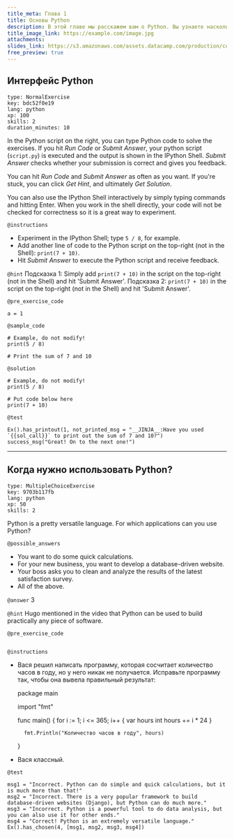 ```yaml
---
title_meta: Глава 1
title: Основы Python
description: В этой главе мы расскажем вам о Python. Вы узнаете насколько он клевый.
title_image_link: https://example.com/image.jpg
attachments:
slides_link: https://s3.amazonaws.com/assets.datacamp.com/production/course_735/slides/chapter1.pdf
free_preview: true
---
```



## Интерфейс Python

```lesson
type: NormalExercise
key: bdc52f0e19
lang: python
xp: 100
skills: 2
duration_minutes: 10
```

In the Python script on the right, you can type Python code to solve the exercises. If you hit _Run Code_ or _Submit Answer_, your python script (`script.py`) is executed and the output is shown in the IPython Shell. _Submit Answer_ checks whether your submission is correct and gives you feedback.

You can hit _Run Code_ and _Submit Answer_ as often as you want. If you're stuck, you can click _Get Hint_, and ultimately _Get Solution_.

You can also use the IPython Shell interactively by simply typing commands and hitting Enter. When you work in the shell directly, your code will not be checked for correctness so it is a great way to experiment.

`@instructions`
- Experiment in the IPython Shell; type `5 / 8`, for example.
- Add another line of code to the Python script on the top-right (not in the Shell): `print(7 + 10)`.
- Hit _Submit Answer_ to execute the Python script and receive feedback.

`@hint`
Подсказка 1: Simply add `print(7 + 10)` in the script on the top-right (not in the Shell) and hit 'Submit Answer'.
Подсказка 2: `print(7 + 10)` in the script on the top-right (not in the Shell) and hit 'Submit Answer'.

`@pre_exercise_code`
```{python}
a = 1
```

`@sample_code`
```{python}
# Example, do not modify!
print(5 / 8)

# Print the sum of 7 and 10

```

`@solution`
```{python}
# Example, do not modify!
print(5 / 8)

# Put code below here
print(7 + 10)
```

`@test`
```{python}
Ex().has_printout(1, not_printed_msg = "__JINJA__:Have you used `{{sol_call}}` to print out the sum of 7 and 10?")
success_msg("Great! On to the next one!")
```

---

## Когда нужно использовать Python?

```lesson
type: MultipleChoiceExercise
key: 9703b117fb
lang: python
xp: 50
skills: 2
```

Python is a pretty versatile language. For which applications can you use Python?

`@possible_answers`
- You want to do some quick calculations.
- For your new business, you want to develop a database-driven website.
- Your boss asks you to clean and analyze the results of the latest satisfaction survey.
- All of the above.

`@answer`
3

`@hint`
Hugo mentioned in the video that Python can be used to build practically any piece of software.

`@pre_exercise_code`
```{python}

```

`@instructions`
- Вася решил написать программу, которая сосчитает количество часов в году, но у него никак не получается. Исправьте программу так, чтобы она вывела правильный результат:

    package main

    import "fmt"

    func main() {
        for i := 1; i <= 365; i++ {
            var hours int
            hours += i * 24
        }
        
        fmt.Println("Количество часов в году", hours)
    }

- Вася классный. 

`@test`
```{python}
msg1 = "Incorrect. Python can do simple and quick calculations, but it is much more than that!"
msg2 = "Incorrect. There is a very popular framework to build database-driven websites (Django), but Python can do much more."
msg3 = "Incorrect. Python is a powerful tool to do data analysis, but you can also use it for other ends."
msg4 = "Correct! Python is an extremely versatile language."
Ex().has_chosen(4, [msg1, msg2, msg3, msg4])
```

